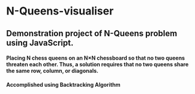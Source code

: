 # N-Queens-visualiser
 ## Demonstration project of N-Queens problem using JavaScript.
 <h4> <p> Placing N chess queens on an N×N chessboard so that no two queens
    threaten each other. Thus, a solution requires that no two queens share the 
    same row, column, or diagonals.</h>

<h4> <p>Accomplished using Backtracking Algorithm</h>
